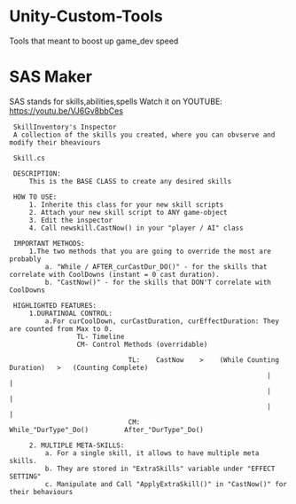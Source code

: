 # Unity-Custom-Tools
Tools that meant to boost up game_dev speed

# SAS Maker
SAS stands for skills,abilities,spells
Watch it on YOUTUBE: https://youtu.be/VJ6Gv8bbCes 

     SkillInventory's Inspector  
     A collection of the skills you created, where you can obvserve and modify their bheaviours

     Skill.cs
     
     DESCRIPTION:
         This is the BASE CLASS to create any desired skills
     
     HOW TO USE: 
         1. Inherite this class for your new skill scripts
         2. Attach your new skill script to ANY game-object
         3. Edit the inspector
         4. Call newskill.CastNow() in your "player / AI" class
     
     IMPORTANT METHODS:
         1.The two methods that you are going to override the most are probably
             a. "While / AFTER_curCastDur_DO()" - for the skills that correlate with CoolDowns (instant = 0 cast duration).
             b. "CastNow()" - for the skills that DON'T correlate with CoolDowns
         
     HIGHLIGHTED FEATURES:
         1.DURATINOAL CONTROL:
             a.For curCoolDown, curCastDuration, curEffectDuration: They are counted from Max to 0.
                     TL- Timeline
                     CM- Control Methods (overridable)
     
                                  TL:    CastNow    >    (While Counting Duration)   >   (Counting Complete)      
                                                                     |                            |    
                                                                     |                            |
                                                                     |                            |
                                  CM:                       While_"DurType"_Do()         After_"DurType"_Do()         
                                     
         2. MULTIPLE META-SKILLS:
             a. For a single skill, it allows to have multiple meta skills.
             b. They are stored in "ExtraSkills" variable under "EFFECT SETTING"
             c. Manipulate and Call "ApplyExtraSkill()" in "CastNow()" for their behaviours
